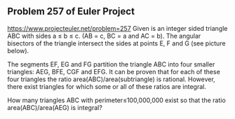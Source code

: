 ## Problem 257 of Euler Project 
https://www.projecteuler.net/problem=257
Given is an integer sided triangle ABC with sides a ≤ b ≤ c. 
(AB = c, BC = a and AC = b).
The angular bisectors of the triangle intersect the sides at points E, F and G (see picture below).




The segments EF, EG and FG partition the triangle ABC into four smaller triangles: AEG, BFE, CGF and EFG.
It can be proven that for each of these four triangles the ratio area(ABC)/area(subtriangle) is rational.
However, there exist triangles for which some or all of these ratios are integral.


How many triangles ABC with perimeter≤100,000,000 exist so that the ratio area(ABC)/area(AEG) is integral?